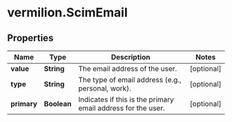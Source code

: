 # vermilion.ScimEmail

## Properties

Name | Type | Description | Notes
------------ | ------------- | ------------- | -------------
**value** | **String** | The email address of the user. | [optional] 
**type** | **String** | The type of email address (e.g., personal, work). | [optional] 
**primary** | **Boolean** | Indicates if this is the primary email address for the user. | [optional] 


